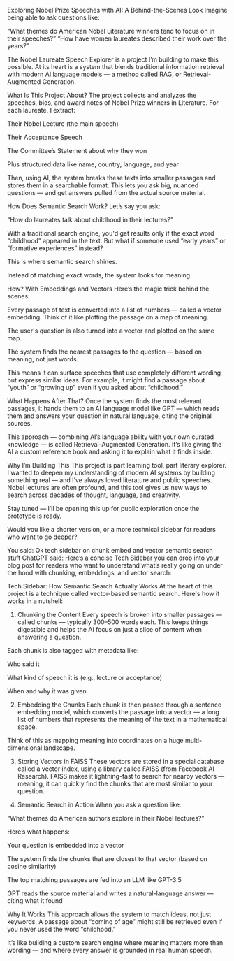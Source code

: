 Exploring Nobel Prize Speeches with AI: A Behind-the-Scenes Look
Imagine being able to ask questions like:

“What themes do American Nobel Literature winners tend to focus on in their speeches?”
“How have women laureates described their work over the years?”

The Nobel Laureate Speech Explorer is a project I’m building to make this possible. At its heart is a system that blends traditional information retrieval with modern AI language models — a method called RAG, or Retrieval-Augmented Generation.

What Is This Project About?
The project collects and analyzes the speeches, bios, and award notes of Nobel Prize winners in Literature. For each laureate, I extract:

Their Nobel Lecture (the main speech)

Their Acceptance Speech

The Committee’s Statement about why they won

Plus structured data like name, country, language, and year

Then, using AI, the system breaks these texts into smaller passages and stores them in a searchable format. This lets you ask big, nuanced questions — and get answers pulled from the actual source material.

How Does Semantic Search Work?
Let’s say you ask:

“How do laureates talk about childhood in their lectures?”

With a traditional search engine, you'd get results only if the exact word “childhood” appeared in the text. But what if someone used “early years” or “formative experiences” instead?

This is where semantic search shines.

Instead of matching exact words, the system looks for meaning.

How? With Embeddings and Vectors
Here’s the magic trick behind the scenes:

Every passage of text is converted into a list of numbers — called a vector embedding. Think of it like plotting the passage on a map of meaning.

The user's question is also turned into a vector and plotted on the same map.

The system finds the nearest passages to the question — based on meaning, not just words.

This means it can surface speeches that use completely different wording but express similar ideas. For example, it might find a passage about “youth” or “growing up” even if you asked about “childhood.”

What Happens After That?
Once the system finds the most relevant passages, it hands them to an AI language model like GPT — which reads them and answers your question in natural language, citing the original sources.

This approach — combining AI’s language ability with your own curated knowledge — is called Retrieval-Augmented Generation. It’s like giving the AI a custom reference book and asking it to explain what it finds inside.

Why I’m Building This
This project is part learning tool, part literary explorer. I wanted to deepen my understanding of modern AI systems by building something real — and I’ve always loved literature and public speeches. Nobel lectures are often profound, and this tool gives us new ways to search across decades of thought, language, and creativity.

Stay tuned — I’ll be opening this up for public exploration once the prototype is ready.

Would you like a shorter version, or a more technical sidebar for readers who want to go deeper?






You said:
Ok tech sidebar on chunk embed and vector semantic search stuff 
ChatGPT said:
Here’s a concise Tech Sidebar you can drop into your blog post for readers who want to understand what’s really going on under the hood with chunking, embeddings, and vector search:

Tech Sidebar: How Semantic Search Actually Works
At the heart of this project is a technique called vector-based semantic search. Here's how it works in a nutshell:

1. Chunking the Content
Every speech is broken into smaller passages — called chunks — typically 300–500 words each. This keeps things digestible and helps the AI focus on just a slice of content when answering a question.

Each chunk is also tagged with metadata like:

Who said it

What kind of speech it is (e.g., lecture or acceptance)

When and why it was given

2. Embedding the Chunks
Each chunk is then passed through a sentence embedding model, which converts the passage into a vector — a long list of numbers that represents the meaning of the text in a mathematical space.

Think of this as mapping meaning into coordinates on a huge multi-dimensional landscape.

3. Storing Vectors in FAISS
These vectors are stored in a special database called a vector index, using a library called FAISS (from Facebook AI Research). FAISS makes it lightning-fast to search for nearby vectors — meaning, it can quickly find the chunks that are most similar to your question.

4. Semantic Search in Action
When you ask a question like:

“What themes do American authors explore in their Nobel lectures?”

Here’s what happens:

Your question is embedded into a vector

The system finds the chunks that are closest to that vector (based on cosine similarity)

The top matching passages are fed into an LLM like GPT-3.5

GPT reads the source material and writes a natural-language answer — citing what it found

Why It Works
This approach allows the system to match ideas, not just keywords. A passage about “coming of age” might still be retrieved even if you never used the word “childhood.”

It’s like building a custom search engine where meaning matters more than wording — and where every answer is grounded in real human speech.